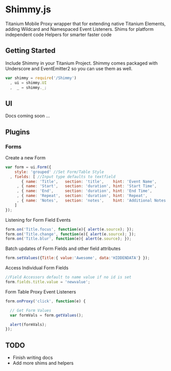# Shimmy.js

Titanium Mobile Proxy wrapper that for extending native Titanium Elements, adding Wildcard and Namespaced Event Listeners.
Shims for platform independent code
Helpers for smarter faster code

## Getting Started

Include Shimmy in your Titanium Project. Shimmy comes packaged with Underscore and EventEmitter2 so you can use them as well.

```javascript
var shimmy = require('/Shimmy')
  , ui = shimmy.UI
  ,  _ = shimmy._;
```

## UI

Docs coming soon ...

## Plugins

### Forms

Create a new Form

```javascript
var form = ui.Form({
    style: 'grouped' //Set Form/Table Style
  , fields: [ //Input type defaults to textfield
       { name: 'Title',   section: 'title',    hint: 'Event Name',        value: '', id:'title' }
     , { name: 'Start',   section: 'duration', hint: 'Start Time',        value: '' }
     , { name: 'End',     section: 'duration', hint: 'End Time',          value: '' }
     , { name: 'Repeat',  section: 'duration', hint: 'Repeat',            value: '' }
     , { name: 'Notes',   section: 'notes',    hint: 'Additional Notes',  value: '', type:'textarea' }
    ]
});
```

Listening for Form Field Events

```javascript
form.on('Title.focus', function(e){ alert(e.source); });
form.on('Title.change', function(e){ alert(e.source); });
form.on('Title.blur', function(e){ alert(e.source); });
```

Batch updates of Form Fields and other field attributes

```javascript
form.setValues({Title:{ value:'Awesome', data:'HIDDENDATA'} });
```

Access Individual Form Fields

```javascript
//Field Accessors default to name value if no id is set
form.fields.title.value = 'newvalue';
```

Form Table Proxy Event Listeners

```javascript
form.onProxy('click', function(e) {

  // Get Form Values
  var formVals = form.getValues();

  alert(formVals);
});
```

## TODO

- Finish writing docs
- Add more shims and helpers